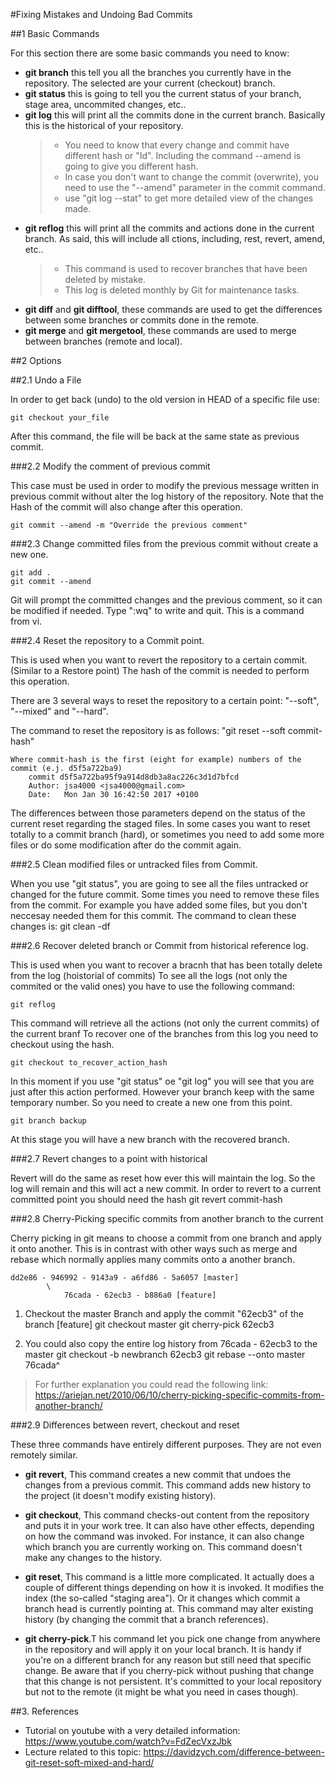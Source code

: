 #Fixing Mistakes and Undoing Bad Commits

##1 Basic Commands

For this section there are some basic commands you need to know:

- **git branch** this tell you all the branches you currently have in the repository. The selected are your current (checkout) branch.
- **git status** this is going to tell you the current status of your branch, stage area, uncommited changes, etc..
- **git log** this will print all the commits done in the current branch. Basically this is the historical of your repository. 
	> - You need to know that every change and commit have different hash or "Id". Including the command --amend is going to give you different hash.
	> - In case you don't want to change the commit (overwrite), you need to use the "--amend" parameter in the commit command.
	> - use "git log --stat" to get more detailed view of the changes made.
- **git reflog** this will print all the commits and actions done in the current branch. As said, this will include all ctions, including, rest, revert, amend, etc..
 	> - This command is used to recover branches that have been deleted by mistake.
 	> - This log is deleted monthly by Git for maintenance tasks.
- **git diff** and **git difftool**, these commands are used to get the differences between some branches or commits done in the remote.
- **git merge** and **git mergetool**, these commands are used to merge between branches (remote and local).

##2 Options

##2.1 Undo a File

In order to get back (undo) to the old version in HEAD of a specific file use: 
	
	git checkout your_file

After this command, the file will be back at the same state as previous commit.


###2.2 Modify the comment of previous commit

This case must be used in order to modify the previous message written in previous commit without alter the log history of the repository. Note that the Hash of the commit will also change after this operation.

	git commit --amend -m "Override the previous comment"

###2.3 Change committed files from the previous commit without create a new one.


	git add .
	git commit --amend

Git will prompt the committed changes and the previous comment, so it can be modified if needed.
Type ":wq" to write and quit. This is a command from vi.


###2.4 Reset the repository to a Commit point.


This is used when you want to revert the repository to a certain commit. (Similar to a Restore point)
The hash of the commit is needed to perform this operation.

There are 3 several ways to reset the repository to a certain point: "--soft", "--mixed" and "--hard".

The command to reset the repository is as follows:
	"git reset --soft commit-hash"
 
	Where commit-hash is the first (eight for example) numbers of the commit (e.j. d5f5a722ba9)
		commit d5f5a722ba95f9a914d8db3a8ac226c3d1d7bfcd
		Author: jsa4000 <jsa4000@gmail.com>
		Date:   Mon Jan 30 16:42:50 2017 +0100

The differences between those parameters depend on the status of the current reset regarding the staged files.
In some cases you want to reset totally to a commit branch (hard), or sometimes you need to add some more files or do some modification after do the commit again. 

###2.5 Clean modified files or untracked files from Commit.


When you use "git status", you are going to see all the files untracked or changed for the future commit.
Some times you need to remove these files from the commit. For example you have added some files, but you don't neccesay needed them for this commit. 
The command to clean these changes is:
	git clean -df


###2.6 Recover deleted branch or Commit from historical reference log.


This is used when you want to recover a bracnh that has been totally delete from the log (hoistorial of commits)
To see all the logs (not only the commited or the valid ones) you have to use the following command:
	
	git reflog
	
This command will retrieve all the actions (not only the current commits) of the current branf
To recover one of the branches from this log you need to checkout using the hash.

	git checkout to_recover_action_hash
	
In this moment if you use "git status" oe "git log" you will see that you are just after this action performed.
However your branch keep with the same temporary number. So you need to create a new one from this point.
	
	git branch backup
At this stage you will have a new branch with the recovered branch.

###2.7 Revert changes to a point with historical


Revert will do the same as reset how ever this will maintain the log. So the log will remain and this will act a new commit.
In order to revert to a current committed point you should need the hash
git revert commit-hash


###2.8 Cherry-Picking specific commits from another branch to the current

Cherry picking in git means to choose a commit from one branch and apply it onto another.
This is in contrast with other ways such as merge and rebase which normally applies many commits onto a another branch.

	dd2e86 - 946992 - 9143a9 - a6fd86 - 5a6057 [master]
			\
				76cada - 62ecb3 - b886a0 [feature]
	
1. Checkout the master Branch and apply the commit "62ecb3" of the branch [feature]
	git checkout master
	git cherry-pick 62ecb3

2. You could also copy the entire log history from 76cada - 62ecb3 to the master 
	git checkout -b newbranch 62ecb3
	git rebase --onto master 76cada^


>For further explanation you could read the following link:  https://ariejan.net/2010/06/10/cherry-picking-specific-commits-from-another-branch/
	

###2.9 Differences between revert, checkout and reset

These three commands have entirely different purposes. They are not even remotely similar.

- **git revert**, This command creates a new commit that undoes the changes from a previous commit. This command adds new history to the project (it doesn't modify existing history).

- **git checkout**, This command checks-out content from the repository and puts it in your work tree. It can also have other effects, depending on how the command was invoked. For instance, it can also change which branch you are currently working on. This command doesn't make any changes to the history.

- **git reset**, This command is a little more complicated. It actually does a couple of different things depending on how it is invoked. It modifies the index (the so-called "staging area"). Or it changes which commit a branch head is currently pointing at. This command may alter existing history (by changing the commit that a branch references).

- **git cherry-pick**.T his command let you pick one change from anywhere in the repository and will apply it on your local branch. It is handy if you're on a different branch for any reason but still need that specific change. Be aware that if you cherry-pick without pushing that change that this change is not persistent. It's committed to your local repository but not to the remote (it might be what you need in cases though).

##3. References

- Tutorial on youtube with a very detailed information: https://www.youtube.com/watch?v=FdZecVxzJbk
- Lecture related to this topic: https://davidzych.com/difference-between-git-reset-soft-mixed-and-hard/
